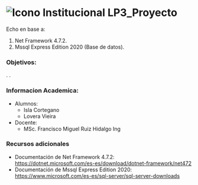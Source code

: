 # ![Icono Institucional](https://enlinea.unapiquitos.edu.pe/images/escudo.png) LP3_Proyecto
Echo en base a:
1. Net Framework 4.7.2.
2. Mssql Express Edition 2020 (Base de datos).
### Objetivos:
.
.
### Informacion Academica:
- Alumnos:
	- Isla Cortegano
	- Lovera Vieira
- Docente:
	- MSc. Francisco Miguel Ruiz Hidalgo Ing
### Recursos adicionales
- Documentación de Net Framework 4.7.2: https://dotnet.microsoft.com/es-es/download/dotnet-framework/net472
- Documentación de Mssql Express Edition 2020: https://www.microsoft.com/es-es/sql-server/sql-server-downloads


